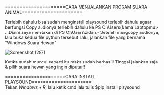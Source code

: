 =====================CARA MENJALANKAN PROGAM SUARA ANIMAL=====================

Terlebih dahulu bisa sudah menginstall playsound terlebih dahulu agaar berfungsi
Copy audionya terlebih dahulu ke PS C:\Users\(Nama Laptopmu> ...Disini saya meletakan di PS C:\Users\zidan>
Setelah mengcopy audionya, lalu buka kedua file python tersebut
Lalu, jalankan file yang bernama "Windows Suara Hewan"


![Screenshot (297)](https://user-images.githubusercontent.com/126770464/229370622-bcebcc1e-4f23-4160-94c7-c08fa0d6d5be.png)


Ketika sudah muncul seperti itu maka sudah berhasil!
Tinggal jalankan saja & pilih suara hewan yang ingin diputar!!


=====================CARA INSTALL PLAYSOUND=====================                            
Tekan *Windows + R*, lalu ketik cmd
lalu tulis $pip install playsound
